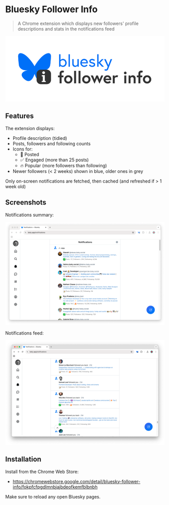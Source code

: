 # Bluesky Follower Info

> A Chrome extension which displays new followers' profile descriptions and stats in the notifications feed

![splash.png](assets/splash.png)

## Features

The extension displays:

- Profile description (tidied)
- Posts, followers and following counts
- Icons for:
  - 📝 Posted
  - ✅ Engaged (more than 25 posts)
  - 🔥 Popular (more followers than following)
- Newer followers (< 2 weeks) shown in blue, older ones in grey

Only on-screen notifications are fetched, then cached (and refreshed if > 1 week old)


## Screenshots

Notifications summary:

![screenshot.png](assets/screenshot-summary.png)

Notifications feed:

![screenshot.png](assets/screenshot-feed.png)

## Installation

Install from the Chrome Web Store:

- https://chromewebstore.google.com/detail/bluesky-follower-info/fokpfcfpgdlmnbjajbdeofkemfblbnbh

Make sure to reload any open Bluesky pages.
